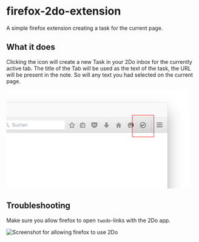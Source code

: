 # firefox-2do-extension
A simple firefox extension creating a task for the current page.

## What it does

Clicking the icon will create a new Task in your 2Do inbox for the currently active tab. The title of the Tab will be used as the text of the task, the URL will be present in the note. So will any text you had selected on the current page.

![Screenshot showing the extension icon](support/screenshot.jpg)

## Troubleshooting

Make sure you allow firefox to open `twodo`-links with the 2Do app.

![Screenshot for allowing firefox to use 2Do](support/start-application.jpg)
